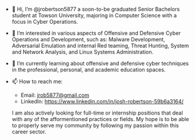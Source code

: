 - 👋 Hi, I’m @jrobertson5877 a soon-to-be graduated Senior Bachelors student at Towson University, majoring in Computer Science with a focus in Cyber Operations.
- 👀 I’m interested in various aspects of Offensive and Defensive Cyber Operations and Development, such as: Malware Development, Adversarial Emulation and internal Red teaming, Threat Hunting, System and Network Analysis, and Linux Systems Administration.
- 🌱 I’m currently learning about offensive and defensive cyber techniques in the professional, personal, and academic education spaces.
- 📫 How to reach me:
  - Email: jrob5877@gmail.com
  - LinkedIn: https://www.linkedin.com/in/josh-robertson-59b6a3164/
  
  I am also actively looking for full-time or internship positions that deal with any of the afformentioned practices or fields. My hope is to be able to properly serve my community by following my passion within this career sector.
  


